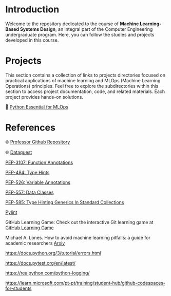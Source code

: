 # Introduction

Welcome to the repository dedicated to the course of **Machine Learning-Based Systems Design**, an integral part of the Computer Engineering undergraduate program. Here, you can follow the studies and projects developed in this course.

# Projects

This section contains a collection of links to projects directories focused on practical applications of machine learning and MLOps (Machine Learning Operations) principles. Feel free to explore the subdirectories within this section to access project documentation, code, and related materials. Each project provides hands-on solutions.

📁 [Python Essential for MLOps](./Python_Essentials_for_MLOps/)

# References

🌐 [Professor Github Repository](https://github.com/ivanovitchm/mlops)

🌐 [Dataquest](https://app.dataquest.io/)

[PEP-3107: Function Annotations](https://www.python.org/dev/peps/pep-3107/)

[PEP-484: Type Hints](https://www.python.org/dev/peps/pep-0484/)

[PEP-526: Variable Annotations](https://www.python.org/dev/peps/pep-0526/)

[PEP-557: Data Classes](https://www.python.org/dev/peps/pep-0557/)

[PEP-585: Type Hinting Generics In Standard Collections](https://www.python.org/dev/peps/pep-0585/)

[Pylint](https://github.com/pylint-dev/pylint)

GitHub Learning Game: Check out the interactive Git learning game at [GitHub Learning Game](https://learngitbranching.js.org/)

Michael A. Lones. How to avoid machine learning pitfalls: a guide for academic researchers [Arxiv](https://arxiv.org/abs/2108.02497)

https://docs.python.org/3/tutorial/errors.html

https://docs.pytest.org/en/latest/

https://realpython.com/python-logging/

https://learn.microsoft.com/pt-pt/training/student-hub/github-codespaces-for-students
